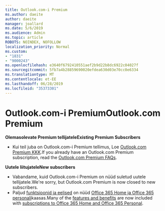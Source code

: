 ```yaml
---
title: Outlook.com-i Premium
ms.author: daeite
author: daeite
manager: joallard
ms.date: 5/6/2019
ms.audience: Admin
ms.topic: article
ROBOTS: NOINDEX, NOFOLLOW
localization_priority: Normal
ms.custom:
- "1831"
- "9000243"
ms.openlocfilehash: e3640f6792410551aef2b9d22b8dc6922c04027f
ms.sourcegitcommit: 5fb7a4b28859690020efdea630d03e70cc0e6334
ms.translationtype: MT
ms.contentlocale: et-EE
ms.lasthandoff: 06/28/2019
ms.locfileid: "35373301"
---
```

# <a name="outlookcom-premium"></a><span data-ttu-id="013db-102">Outlook.com-i Premium</span><span class="sxs-lookup"><span data-stu-id="013db-102">Outlook.com Premium</span></span>

<span data-ttu-id="013db-103">**Olemasolevate Premium tellijatele**</span><span class="sxs-lookup"><span data-stu-id="013db-103">**Existing Premium Subscribers**</span></span>

- <span data-ttu-id="013db-104">Kui teil juba on Outlook.com-i Premium tellimus, Loe [Outlook.com Premium KKK](https://support.office.com/article/cd5f03f6-1407-456a-9410-f8f24804746b).</span><span class="sxs-lookup"><span data-stu-id="013db-104">If you already have an Outlook.com Premium subscription, read the [Outlook.com Premium FAQs](https://support.office.com/article/cd5f03f6-1407-456a-9410-f8f24804746b).</span></span>

<span data-ttu-id="013db-105">**Uutele liitujatele**</span><span class="sxs-lookup"><span data-stu-id="013db-105">**New subscribers**</span></span>

- <span data-ttu-id="013db-106">Vabandame, kuid Outlook.com-i Premium on nüüd suletud uutele tellijatele.</span><span class="sxs-lookup"><span data-stu-id="013db-106">We're sorry, but Outlook.com Premium is now closed to new subscribers.</span></span>
- <span data-ttu-id="013db-107">Paljud [funktsioonid ja eelised](https://support.office.com/article/78c6089c-7faf-44f5-82e2-efa9ebb921d2) on nüüd [Office 365 Home ja Office 365 personali](https://go.microsoft.com/fwlink/?linkid=2017122)kaasas.</span><span class="sxs-lookup"><span data-stu-id="013db-107">Many of the [features and benefits](https://support.office.com/article/78c6089c-7faf-44f5-82e2-efa9ebb921d2) are now included with [subscriptions to Office 365 Home and Office 365 Personal](https://go.microsoft.com/fwlink/?linkid=2017122).</span></span>